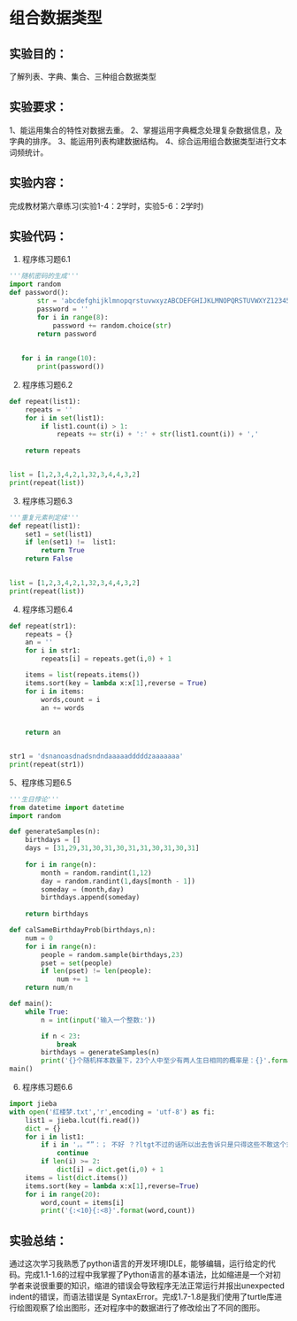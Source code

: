 # 组合数据类型

## 实验目的：

了解列表、字典、集合、三种组合数据类型

## 实验要求：

1、能运用集合的特性对数据去重。
2、掌握运用字典概念处理复杂数据信息，及字典的排序。
3、能运用列表构建数据结构。
4、综合运用组合数据类型进行文本词频统计。


## 实验内容：

完成教材第六章练习(实验1-4：2学时，实验5-6：2学时)

## 实验代码：

1. 程序练习题6.1

```python
'''随机密码的生成'''
import random
def password():
       str = 'abcdefghijklmnopqrstuvwxyzABCDEFGHIJKLMNOPQRSTUVWXYZ123456789'
       password = ''
       for i in range(8):
           password += random.choice(str)
       return password
   
   
   for i in range(10):
       print(password())
   ```
   
   

2. 程序练习题6.2

  ```python
  def repeat(list1):
      repeats = ''
      for i in set(list1):
          if list1.count(i) > 1:
              repeats += str(i) + ':' + str(list1.count(i)) + ','
              
      return repeats
  
  
  list = [1,2,3,4,2,1,32,3,4,4,3,2]
  print(repeat(list))
  ```

  

3. 程序练习题6.3

  ```python
  '''重复元素判定续'''
  def repeat(list1):
      set1 = set(list1)
      if len(set1) !=  list1:
          return True
      return False
  
      
  list = [1,2,3,4,2,1,32,3,4,4,3,2]
  print(repeat(list))
  ```

  

4. 程序练习题6.4

  ```python
  def repeat(str1):
      repeats = {}
      an = ''
      for i in str1:
          repeats[i] = repeats.get(i,0) + 1
  
      items = list(repeats.items())
      items.sort(key = lambda x:x[1],reverse = True)
      for i in items:
          words,count = i
          an += words
      
              
      return an
  
  
  str1 = 'dsnanoasdnadsndndaaaaadddddzaaaaaaa'
  print(repeat(str1))
  ```

  5、程序练习题6.5

```python
'''生日悖论'''
from datetime import datetime
import random

def generateSamples(n):
    birthdays = []
    days = [31,29,31,30,31,30,31,31,30,31,30,31]
    
    for i in range(n):
        month = random.randint(1,12)
        day = random.randint(1,days[month - 1])
        someday = (month,day)
        birthdays.append(someday)
        
    return birthdays

def calSameBirthdayProb(birthdays,n):
    num = 0
    for i in range(n):
        people = random.sample(birthdays,23)
        pset = set(people)
        if len(pset) != len(people):
            num += 1
    return num/n

def main():
    while True:
        n = int(input('输入一个整数:'))

        if n < 23:
            break
        birthdays = generateSamples(n)
        print('{}个随机样本数量下，23个人中至少有两人生日相同的概率是：{}'.format(n,calSameBirthdayProb(birthdays,100000)))
main()

```

6. 程序练习题6.6

  ```python
  import jieba
  with open('红楼梦.txt','r',encoding = 'utf-8') as fi:
      list1 = jieba.lcut(fi.read())
      dict = {}
      for i in list1:
          if i in '，。“”：； 不好 ？?ltgt不过的话所以出去告诉只是只得这些不敢这个东西咱们就是回来大家一面只见怎么两个没有不是不知听见这样进来什么一个我们那里如今你们说道知道起来这里出来他们众人自己':
              continue
          if len(i) >= 2:
              dict[i] = dict.get(i,0) + 1
      items = list(dict.items())
      items.sort(key = lambda x:x[1],reverse=True)
      for i in range(20):
          word,count = items[i]
          print('{:<10}{:<8}'.format(word,count))
  ```

  


## 实验总结：

 通过这次学习我熟悉了python语言的开发环境IDLE，能够编辑，运行给定的代码。完成1.1-1.6的过程中我掌握了Python语言的基本语法，比如缩进是一个对初学者来说很重要的知识，缩进的错误会导致程序无法正常运行并报出unexpected indent的错误，而语法错误是 SyntaxError。完成1.7-1.8是我们使用了turtle库进行绘图观察了绘出图形，还对程序中的数据进行了修改绘出了不同的图形。

